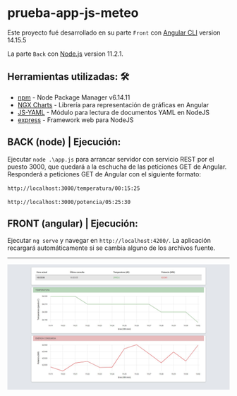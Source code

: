 # prueba-app-js-meteo

Este proyecto fué desarrollado en su parte `Front` con [Angular CLI](https://github.com/angular/angular-cli) version 14.15.5

La parte `Back` con [Node.js](https://nodejs.org/es/download/releases/) version 11.2.1.

## Herramientas utilizadas: 🛠️

* [npm](http://www.dropwizard.io/1.0.2/docs/) - Node Package Manager v6.14.11
* [NGX Charts](https://swimlane.gitbook.io/ngx-charts/installing) - Librería para representación de gráficas en Angular
* [JS-YAML](https://www.npmjs.com/package/js-yaml) - Módulo para lectura de documentos YAML en NodeJS
* [express](https://www.npmjs.com/package/express) - Framework web para NodeJS


## BACK (node) | Ejecución:

Ejecutar `node .\app.js` para arrancar servidor con servicio REST por el puesto 3000, que quedará a la eschucha de las peticiones GET de Angular.
Responderá a peticiones GET de Angular con el siguiente formato:

`http://localhost:3000/temperatura/00:15:25`

`http://localhost:3000/potencia/05:25:30`


## FRONT (angular) | Ejecución:

Ejecutar `ng serve` y navegar en `http://localhost:4200/`. La aplicación recargará automáticamente si se cambia alguno de los archivos fuente.

---

![Imagen del proyecto](https://github.com/almoril00/app-js-meteo/raw/main/angular/readme.jpg)
